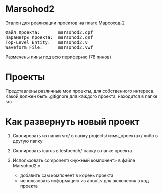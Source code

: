 # Marsohod2

Эталон для реализации проектов на плате Марсоход-2
<pre>
Файл проекта:       marsohod2.qpf
Параметры проекта:  marsohod2.qsf
Top-Level Entity:   marsohod2.v
Waveform File:      marsohod2.vwf
</pre>
Размечены пины под всю периферию (78 пинов)

# Проекты

Представлены различные мои проекты, для собственного интереса. Какой должен быть .gitignore для каждого проекта, находится в папке src

# Как развернуть новый проект

1. Скопировать из папки src/ в папку projects/<имя_проекта>/ либо в другую папку
2. Скопировать icarus в testbench/ папку в папке проекта
3. Использовать component/<нужный компонент> в файле Marsohod2.v 

    - добавить сам компонент в корень проекта
    - использовать информацию из about.v для включения в код проекта
    